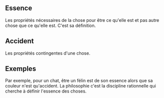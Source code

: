## Essence
Les propriétés nécessaires de la chose pour être ce qu'elle est et pas autre chose que ce qu'elle est. C'est sa définition.

## Accident
Les propriétés contingentes d'une chose.

## Exemples
Par exemple, pour un chat, être un félin est de son essence alors que sa couleur n'est qu'accident.
La philosophie c'est la discipline rationnelle qui cherche à définir l'essence des choses.